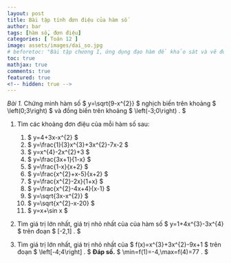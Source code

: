 ```yaml
---
layout: post
title: Bài tập tính đơn điệu của hàm số
author: bar
tags: [hàm số, đơn điệu]
categories: [ Toán 12 ]
image: assets/images/dai_so.jpg
# beforetoc: "Bài tập chương I, ứng dụng đạo hàm để khảo sát và vẽ đồ thị hàm số."
toc: true
mathjax: true
comments: true
featured: true
<!-- hidden: true -->
---
```


*Bài 1.* Chứng minh hàm số $ y=\sqrt{9-x^{2}} $ nghịch biến trên khoảng $ \left(0;3\right) $ và đồng biến trên khoảng $ \left(-3;0\right) . $

1. Tìm các khoảng đơn điệu của mỗi hàm số sau: 
	1. $ y=4+3x-x^{2} $ 
	1. $ y=\frac{1}{3}x^{3}+3x^{2}-7x-2 $ 
	1. $ y=x^{4}-2x^{2}+3  $
	1. $ y=\frac{3x+1}{1-x}  $
	1. $ y=\frac{1-x}{x+2}  $
	1. $ y=\frac{x^{2}+x-5}{x+2}  $
	1. $ y=\frac{x^{2}-2x}{1+x}  $
	1. $ y=\frac{x^{2}-4x+4}{x-1}  $
	1. $ y=\sqrt{3x-x^{2}}  $
	1. $ y=\sqrt{x^{2}-x-20}  $
	1. $ y=x+\sin x $

1. Tìm giá trị lớn nhất, giá trị nhỏ nhất của của hàm số $ y=1+4x^{3}-3x^{4} $ trên đoạn $ [-2,1] . $

1. Tìm giá trị lớn nhất, giá trị nhỏ nhất của $ f(x)=x^{3}+3x^{2}-9x+1 $ trên đoạn $ \left[-4;4\right] . $ 
**Đáp số.** $ \min=f(1)=-4,\max=f(4)=77 . $
